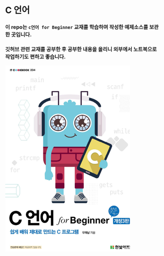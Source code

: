 # C 언어



### 이 repo는  `c언어 for Beginner` 교재를 학습하며 작성한 예제소스를 보관한 곳입니다.

### 깃허브 관련 교재를 공부한 후 공부한 내용을 올리니 외부에서 노트북으로 작업하기도 편하고 좋습니다.


<img src ="images/c_for_beginner.png" width="400" height="auto">





